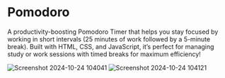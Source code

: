 # Pomodoro
A productivity-boosting Pomodoro Timer that helps you stay focused by working in short intervals (25 minutes of work followed by a 5-minute break). Built with HTML, CSS, and JavaScript, it’s perfect for managing study or work sessions with timed breaks for maximum efficiency!

![Screenshot 2024-10-24 104041](https://github.com/user-attachments/assets/bdf350f2-c379-4445-a91b-e2210b936b1d)
![Screenshot 2024-10-24 104121](https://github.com/user-attachments/assets/9bbf8075-25ac-4b57-b5b8-8b4eb8339dff)
